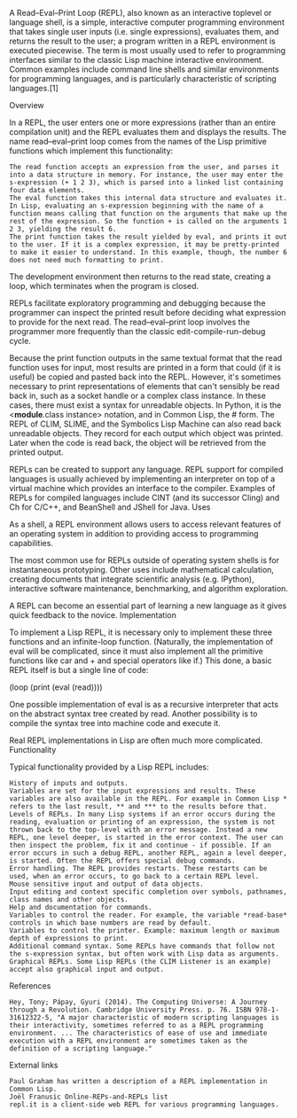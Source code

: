 A Read–Eval–Print Loop (REPL), also known as an interactive toplevel or language shell, is a simple, interactive computer programming environment that takes single user inputs (i.e. single expressions), evaluates them, and returns the result to the user; a program written in a REPL environment is executed piecewise. The term is most usually used to refer to programming interfaces similar to the classic Lisp machine interactive environment. Common examples include command line shells and similar environments for programming languages, and is particularly characteristic of scripting languages.[1]

Overview

In a REPL, the user enters one or more expressions (rather than an entire compilation unit) and the REPL evaluates them and displays the results. The name read–eval–print loop comes from the names of the Lisp primitive functions which implement this functionality:

    The read function accepts an expression from the user, and parses it into a data structure in memory. For instance, the user may enter the s-expression (+ 1 2 3), which is parsed into a linked list containing four data elements.
    The eval function takes this internal data structure and evaluates it. In Lisp, evaluating an s-expression beginning with the name of a function means calling that function on the arguments that make up the rest of the expression. So the function + is called on the arguments 1 2 3, yielding the result 6.
    The print function takes the result yielded by eval, and prints it out to the user. If it is a complex expression, it may be pretty-printed to make it easier to understand. In this example, though, the number 6 does not need much formatting to print.

The development environment then returns to the read state, creating a loop, which terminates when the program is closed.

REPLs facilitate exploratory programming and debugging because the programmer can inspect the printed result before deciding what expression to provide for the next read. The read–eval–print loop involves the programmer more frequently than the classic edit-compile-run-debug cycle.

Because the print function outputs in the same textual format that the read function uses for input, most results are printed in a form that could (if it is useful) be copied and pasted back into the REPL. However, it's sometimes necessary to print representations of elements that can't sensibly be read back in, such as a socket handle or a complex class instance. In these cases, there must exist a syntax for unreadable objects. In Python, it is the <__module__.class instance> notation, and in Common Lisp, the #<whatever> form. The REPL of CLIM, SLIME, and the Symbolics Lisp Machine can also read back unreadable objects. They record for each output which object was printed. Later when the code is read back, the object will be retrieved from the printed output.

REPLs can be created to support any language. REPL support for compiled languages is usually achieved by implementing an interpreter on top of a virtual machine which provides an interface to the compiler. Examples of REPLs for compiled languages include CINT (and its successor Cling) and Ch for C/C++, and BeanShell and JShell for Java.
Uses

As a shell, a REPL environment allows users to access relevant features of an operating system in addition to providing access to programming capabilities.

The most common use for REPLs outside of operating system shells is for instantaneous prototyping. Other uses include mathematical calculation, creating documents that integrate scientific analysis (e.g. IPython), interactive software maintenance, benchmarking, and algorithm exploration.

A REPL can become an essential part of learning a new language as it gives quick feedback to the novice.
Implementation

To implement a Lisp REPL, it is necessary only to implement these three functions and an infinite-loop function. (Naturally, the implementation of eval will be complicated, since it must also implement all the primitive functions like car and + and special operators like if.) This done, a basic REPL itself is but a single line of code:

(loop (print (eval (read))))

One possible implementation of eval is as a recursive interpreter that acts on the abstract syntax tree created by read. Another possibility is to compile the syntax tree into machine code and execute it.

Real REPL implementations in Lisp are often much more complicated.
Functionality

Typical functionality provided by a Lisp REPL includes:

    History of inputs and outputs.
    Variables are set for the input expressions and results. These variables are also available in the REPL. For example in Common Lisp * refers to the last result, ** and *** to the results before that.
    Levels of REPLs. In many Lisp systems if an error occurs during the reading, evaluation or printing of an expression, the system is not thrown back to the top-level with an error message. Instead a new REPL, one level deeper, is started in the error context. The user can then inspect the problem, fix it and continue - if possible. If an error occurs in such a debug REPL, another REPL, again a level deeper, is started. Often the REPL offers special debug commands.
    Error handling. The REPL provides restarts. These restarts can be used, when an error occurs, to go back to a certain REPL level.
    Mouse sensitive input and output of data objects.
    Input editing and context specific completion over symbols, pathnames, class names and other objects.
    Help and documentation for commands.
    Variables to control the reader. For example, the variable *read-base* controls in which base numbers are read by default.
    Variables to control the printer. Example: maximum length or maximum depth of expressions to print.
    Additional command syntax. Some REPLs have commands that follow not the s-expression syntax, but often work with Lisp data as arguments.
    Graphical REPLs. Some Lisp REPLs (the CLIM Listener is an example) accept also graphical input and output.

References

    Hey, Tony; Pápay, Gyuri (2014). The Computing Universe: A Journey through a Revolution. Cambridge University Press. p. 76. ISBN 978-1-31612322-5, "A major characteristic of modern scripting languages is their interactivity, sometimes referred to as a REPL programming environment. ... The characteristics of ease of use and immediate execution with a REPL environment are sometimes taken as the definition of a scripting language."

External links

    Paul Graham has written a description of a REPL implementation in Common Lisp.
    Joël Franusic Online-REPs-and-REPLs list
    repl.it is a client-side web REPL for various programming languages.

